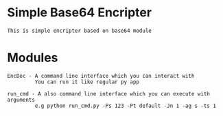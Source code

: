 # Simple Base64 Encripter
	This is simple encripter based on base64 module

# Modules
	EncDec - A command line interface which you can interact with
			 You can run it like regular py app

	run_cmd - A also command line interface which you can execute with arguments
			 e.g python run_cmd.py -Ps 123 -Pt default -Jn 1 -ag s -ts 1
			 